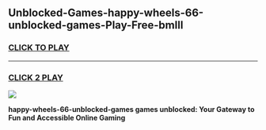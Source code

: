 
## Unblocked-Games-happy-wheels-66-unblocked-games-Play-Free-bmlll
<h3>
<a href="https://premium76.site?title=happy-wheels-66-unblocked-games&ref=19M">CLICK TO PLAY</a></h3>
<hr>

<h3>
<a href="https://premium76.site?title=happy-wheels-66-unblocked-games&ref=19M">CLICK 2 PLAY</a>
  
</h3>

<a href="https://premium76.site?title=happy-wheels-66-unblocked-games&ref=19M"><img src="https://clearcache.store/games.png"></a>


**happy-wheels-66-unblocked-games games unblocked: Your Gateway to Fun and Accessible Online Gaming**
